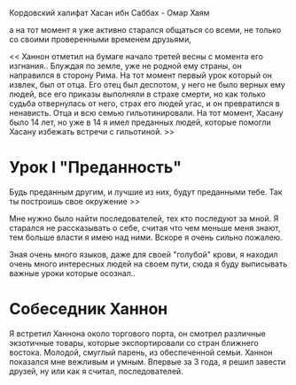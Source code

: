 Кордовский халифат
Хасан ибн Саббах - Омар Хаям

 а на тот момент я уже активно старался общаться со всеми, не только со своими проверенными временем друзьями,
  

<<
Ханнон отметил на бумаге начало третей весны с момента его изгнания..
Блуждая по земле, уже не родной ему страны, он направился в сторону Рима.
На тот момент первый урок который он извлек, был от отца.
Его отец был деспотом, у него не было верных ему людей, все его приказы выполняли в страхе смерти, но как только судьба отвернулась от него, страх его людей угас, и он превратился в ненависть. Отца и всю семью гильотинировали. На тот момент, Хасану было 14 лет, но уже в 14 я имел преданных людей, которые помогли Хасану избежать встречи с гильотиной.                                           >>
                           
# Урок I "Преданность"
Будь преданным другим, и лучшие из них, будут преданными тебе.
Так ты построишь свое окружение                                          >>





Мне нужно было найти последователей, тех кто последуют за мной.
Я старался не рассказывать о себе, считая что чем меньше меня знают, тем больше власти я имею над ними. Вскоре я очень сильно пожалею.

Зная очень много языков, даже для своей "голубой" крови, я находил очень много интересных людей на своем пути, сюда я буду выписывать важные уроки которые осознал..

# Собеседник Ханнон 

Я встретил Ханнона около торгового порта, он смотрел различные экзотичные товары, которые экспортировали со стран ближнего востока. Молодой, смуглый парень, из обеспеченной семьи. Ханнон показался мне вежливым и умным. Впервые за 3 года, я решил завести друзей, ну или как я считал, последователей.

